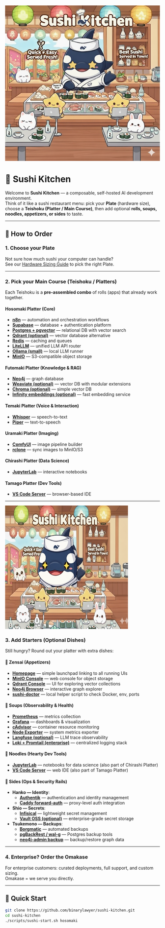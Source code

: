 <p align="center">
  <img src="././assets/sushi kitchen 4.png" alt="Sushi Kitchen Banner" width="600"/>
</p>

# 🍣 Sushi Kitchen

Welcome to **Sushi Kitchen** — a composable, self-hosted AI development environment.  
Think of it like a sushi restaurant menu: pick your **Plate** (hardware size),  
choose a **Teishoku (Platter / Main Course)**, then add optional **rolls, soups,  
noodles, appetizers, or sides** to taste.

---

## 🥢 How to Order

### 1. Choose your Plate
Not sure how much sushi your computer can handle?  
See our [Hardware Sizing Guide](docs/plates.md) to pick the right Plate.

---

### 2. Pick your Main Course (Teishoku / Platters)

Each Teishoku is a **pre-assembled combo** of rolls (apps) that already work together.

#### Hosomaki Platter (Core)
- [**n8n**](docs/rolls/n8n.md) — automation and orchestration workflows  
- [**Supabase**](docs/rolls/supabase.md) — database + authentication platform  
- [**Postgres + pgvector**](docs/rolls/postgres.md) — relational DB with vector search  
- [**Qdrant (optional)**](docs/rolls/qdrant.md) — vector database alternative  
- [**Redis**](docs/rolls/redis.md) — caching and queues  
- [**LiteLLM**](docs/rolls/litellm.md) — unified LLM API router  
- [**Ollama (small)**](docs/rolls/ollama.md) — local LLM runner  
- [**MinIO**](docs/rolls/minio.md) — S3-compatible object storage  

#### Futomaki Platter (Knowledge & RAG)
- [**Neo4j**](docs/rolls/neo4j.md) — graph database  
- [**Weaviate (optional)**](docs/rolls/weaviate.md) — vector DB with modular extensions  
- [**Chroma (optional)**](docs/rolls/chroma.md) — simple vector DB  
- [**Infinity embeddings (optional)**](docs/rolls/infinity.md) — fast embedding service  

#### Temaki Platter (Voice & Interaction)
- [**Whisper**](docs/rolls/whisper.md) — speech-to-text  
- [**Piper**](docs/rolls/piper.md) — text-to-speech  

#### Uramaki Platter (Imaging)
- [**ComfyUI**](docs/rolls/comfyui.md) — image pipeline builder  
- [**rclone**](docs/rolls/rclone.md) — sync images to MinIO/S3  

#### Chirashi Platter (Data Science)
- [**JupyterLab**](docs/rolls/jupyterlab.md) — interactive notebooks  

#### Tamago Platter (Dev Tools)
- [**VS Code Server**](docs/rolls/vscode-server.md) — browser-based IDE  

---

<p align="left">
  <img src="././assets/sushi kitchen final.png" alt="Sushi Kitchen Banner" width="400" height="400"/>
</p>

### 3. Add Starters (Optional Dishes)

Still hungry? Round out your platter with extra dishes:

#### 🥟 Zensai (Appetizers)
- [**Homepage**](docs/rolls/homepage.md) — simple launchpad linking to all running UIs  
- [**MinIO Console**](docs/rolls/minio-console.md) — web console for object storage  
- [**Qdrant Console**](docs/rolls/qdrant-console.md) — UI for exploring vector collections  
- [**Neo4j Browser**](docs/rolls/neo4j-browser.md) — interactive graph explorer  
- [**sushi-doctor**](docs/rolls/sushi-doctor.md) — local helper script to check Docker, env, ports  

#### 🍲 Soups (Observability & Health)
- [**Prometheus**](docs/rolls/prometheus.md) — metrics collection  
- [**Grafana**](docs/rolls/grafana.md) — dashboards & visualization  
- [**cAdvisor**](docs/rolls/cadvisor.md) — container resource monitoring  
- [**Node Exporter**](docs/rolls/node-exporter.md) — system metrics exporter  
- [**Langfuse (optional)**](docs/rolls/langfuse.md) — LLM trace observability  
- [**Loki + Promtail (enterprise)**](docs/rolls/loki-promtail.md) — centralized logging stack  

#### 🍜 Noodles (Hearty Dev Tools)
- [**JupyterLab**](docs/rolls/jupyterlab.md) — notebooks for data science (also part of Chirashi Platter)  
- [**VS Code Server**](docs/rolls/vscode-server.md) — web IDE (also part of Tamago Platter)  

#### 🍱 Sides (Ops & Security Rails)
- **Hanko — Identity**:  
  - [**Authentik**](docs/rolls/authentik.md) — authentication and identity management  
  - [**Caddy forward-auth**](docs/rolls/caddy-forward-auth.md) — proxy-level auth integration  
- **Shio — Secrets**:  
  - [**Infisical**](docs/rolls/infisical.md) — lightweight secret management  
  - [**Vault OSS (optional)**](docs/rolls/vault.md) — enterprise-grade secret storage  
- **Tsukemono — Backups**:  
  - [**Borgmatic**](docs/rolls/borgmatic.md) — automated backups  
  - [**pgBackRest / wal-g**](docs/rolls/pgbackrest.md) — Postgres backup tools  
  - [**neo4j-admin backup**](docs/rolls/neo4j-admin-backup.md) — backup/restore graph data  

---

### 4. Enterprise? Order the Omakase
For enterprise customers: curated deployments, full support, and custom sizing.  
Omakase = we serve you directly.

---

## 🚀 Quick Start

```bash
git clone https://github.com/binarylawyer/sushi-kitchen.git
cd sushi-kitchen
./scripts/sushi-start.sh hosomaki
